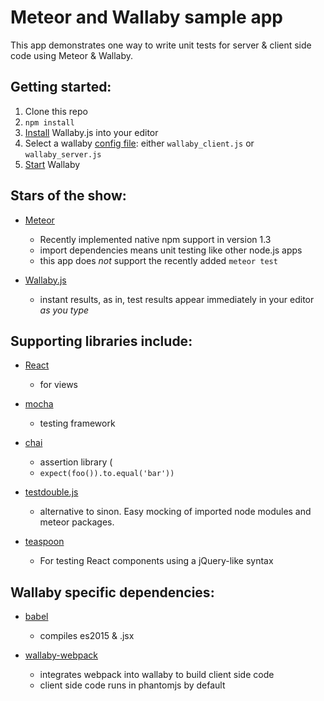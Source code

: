 # Meteor and Wallaby sample app

This app demonstrates one way to write unit tests for server & client side code using Meteor & Wallaby.

## Getting started:

1. Clone this repo
2. ```npm install```
3. [Install](https://wallabyjs.com/docs/intro/install.html) Wallaby.js into your editor
4. Select a wallaby [config file](https://wallabyjs.com/docs/intro/config.html): either ```wallaby_client.js``` or ```wallaby_server.js```
5. [Start](https://wallabyjs.com/docs/intro/get-started-atom.html) Wallaby

## Stars of the show:

- [Meteor](http://guide.meteor.com/)
  - Recently implemented native npm support in version 1.3
  - import dependencies means unit testing like other node.js apps
  - this app does *not* support the recently added ```meteor test```

- [Wallaby.js](https://wallabyjs.com)
  - instant results, as in, test results appear immediately in your editor *as you type*

## Supporting libraries include:

- [React](https://facebook.github.io/react/)
  - for views

- [mocha](https://mochajs.org/)
  - testing framework

- [chai](http://chaijs.com/)
  - assertion library (
  - ```expect(foo()).to.equal('bar'))```

- [testdouble.js]( https://github.com/testdouble/testdouble.js)
  - alternative to sinon. Easy mocking of imported node modules and meteor packages.

- [teaspoon](https://github.com/jquense/teaspoon)
  - For testing React components using a jQuery-like syntax

## Wallaby specific dependencies:

- [babel](http://babeljs.io/)
  - compiles es2015 & .jsx

- [wallaby-webpack](https://wallabyjs.com/docs/integration/webpack.html)
  - integrates webpack into wallaby to build client side code
  - client side code runs in phantomjs by default
